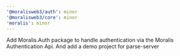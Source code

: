 ```yaml
---
'@moralisweb3/auth': minor
'@moralisweb3/core': minor
'moralis': minor
---
```


Add Moralis.Auth package to handle authentication via the Moralis Authentication Api. And add a demo project for parse-server
